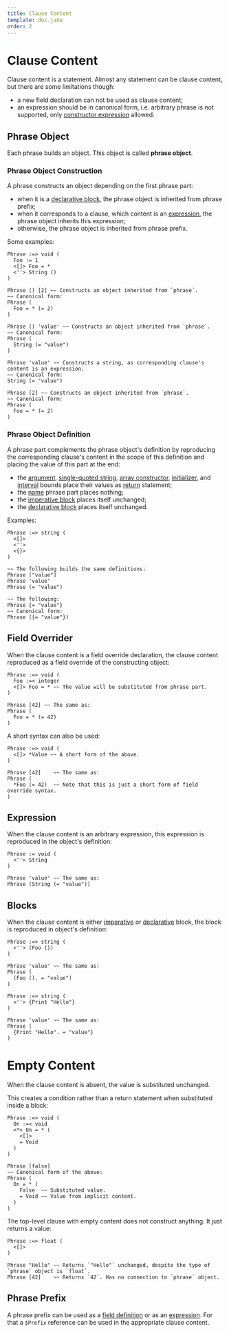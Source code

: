 ```yaml
---
title: Clause Content
template: doc.jade
order: 2
---
```


Clause Content
==============
<!--
Copyright (C) 2010-2014 Ruslan Lopatin.
Permission is granted to copy, distribute and/or modify this document
under the terms of the GNU Free Documentation License, Version 1.3
or any later version published by the Free Software Foundation;
with no Invariant Sections, no Front-Cover Texts, and no Back-Cover Texts.
A copy of the license is included in the section entitled "GNU
Free Documentation License".
-->

Clause content is a statement. Almost any statement can be clause content, but
there are some limitations though:

* a new field declaration can not be used as clause content;
* an expression should be in canonical form, i.e. arbitrary phrase is not
  supported, only [constructor expression][] allowed.

[constructor expression]: ../objects/creation.html#constructor-expression


Phrase Object
-------------

Each phrase builds an object. This object is called __phrase object__.


### Phrase Object Construction ###

A phrase constructs an object depending on the first phrase part:

* when it is a [declarative block](clauses.html#declarative-block), the phrase
  object is inherited from phrase prefix;
* when it corresponds to a clause, which content is an
  [expression](#expression), the phrase object inherits this expression;
* otherwise, the phrase object is inherited from phrase prefix.

Some examples:
```o42a
Phrase :=> void (
  Foo := 1
  <[]> Foo = *
  <''> String ()
)

Phrase () [2] ~~ Constructs an object inherited from `phrase`.
~~ Canonical form:
Phrase (
  Foo = * (= 2)
)

Phrase () 'value' ~~ Constructs an object inherited from `phrase`.
~~ Canonical form:
Phrase (
  String (= "value")
)

Phrase 'value' ~~ Constructs a string, as corresponding clause's content is an expression.
~~ Canonical form:
String (= "value")

Phrase [2] ~~ Constructs an object inherited from `phrase`.
~~ Canonical form:
Phrase (
  Foo = * (= 2)
)
```


### Phrase Object Definition ###

A phrase part complements the phrase object's definition by reproducing the
corresponding clause's content in the scope of this definition and placing the
value of this part at the end:

* the [argument](clauses.html#argument),
  [single-quoted string](clauses.html#single-quoted-string),
  [array constructor](clauses.html#array-constructor),
  [initializer](clauses.html#initializer), and
  [interval](clauses.html#interval) bounds place their values as
  [return](../objects/definition.html#return) statement;
* the [name](clauses.html#name) phrase part places nothing;
* the [imperative block](clauses.html#imperative-block) places itself unchanged;
* the [declarative block](clauses.html#declarative-block) places itself
  unchanged.

Examples:
```o42a
Phrase :=> string (
  <[]>
  <''>
  <{}>
)

~~ The following builds the same definitions:
Phrase ["value"]
Phrase 'value'
Phrase (= "value")

~~ The following:
Phrase {= "value"}
~~ Canonical form:
Phrase ({= "value"})
```


Field Overrider
---------------

When the clause content is a field override declaration, the clause content
reproduced as a field override of the constructing object:
```o42a
Phrase :=> void (
  Foo :=< integer
  <[]> Foo = * ~~ The value will be substituted from phrase part.
)

Phrase [42] ~~ The same as:
Phrase (
  Foo = * (= 42)
)
```

A short syntax can also be used:
```o42a
Phrase :=> void (
  <[]> *Value ~~ A short form of the above.
)

Phrase [42]    ~~ The same as:
Phrase (
  *Foo (= 42)  ~~ Note that this is just a short form of field override syntax.
)
```


Expression
----------

When the clause content is an arbitrary expression, this expression is
reproduced in the object's definition:
```o42a
Phrase := void (
  <''> String
)

Phrase 'value' ~~ The same as:
Phrase (String (= "value"))
```

Blocks
------

When the clause content is either [imperative](/docs/sentences/imperatives.html)
or [declarative](../sentences/statements.html#declarative-block) block, the
block is reproduced in object's definition:
```o42a
Phrase :=> string (
  <''> (Foo ())
)

Phrase 'value' ~~ The same as:
Phrase (
  (Foo (). = "value")
)
```
```o42a
Phrase :=> string (
  <''> {Print "Hello"}
)

Phrase 'value' ~~ The same as:
Phrase (
  {Print "Hello". = "value"}
)
```

Empty Content
=============

When the clause content is absent, the value is substituted unchanged.

This creates a condition rather than a return statement when substituted inside
a block:
```o42a
Phrase :=> void (
  On :=< void
  <*> On = * (
    <[]>
    = Void
  )
)

Phrase [false]
~~ Canonical form of the above:
Phrase (
  On = * (
    False  ~~ Substituted value.
    = Void ~~ Value from implicit content.
  )
)
```

The top-level clause with empty content does not construct anything. It just
returns a value:
```o42a
Phrase :=> float (
  <[]>
)

Phrase "Hello" ~~ Returns `"Hello"` unchanged, despite the type of `phrase` object is `float`.
Phrase [42]    ~~ Returns `42`. Has no connection to `phrase` object.
```

Phrase Prefix
-------------

A phrase prefix can be used as a [field definition](#field-overrider) or as an
[expression](#expression). For that a `$Prefix` reference can be used in the
appropriate clause content.
